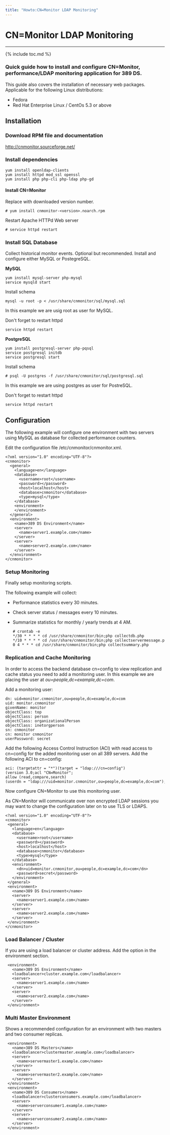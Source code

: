 ```yaml
---
title: "Howto:CN=Monitor LDAP Monitoring"
---
```


# CN=Monitor LDAP Monitoring
----------------------------

{% include toc.md %}

### Quick guide how to install and configure CN=Monitor, performance/LDAP monitoring application for 389 DS.

This guide also covers the installation of necessary web packages. Applicable for the following Linux distributions:

-   Fedora
-   Red Hat Enterprise Linux / CentOs 5.3 or above

Installation
------------

### Download RPM file and documentation

<http://cnmonitor.sourceforge.net/>

### Install dependencies

    yum install openldap-clients
    yum install httpd mod_ssl openssl
    yum install php php-cli php-ldap php-gd

#### Install CN=Monitor 

Replace <version> with downloaded version number.

    # yum install cnmonitor-<version>.noarch.rpm    

Restart Apache HTTPd Web server

    # service httpd restart    

### Install SQL Database

Collect historical monitor events. Optional but recommended. Install and configure either MySQL or PostegreSQL.

**MySQL**

    yum install mysql-server php-mysql
    service mysqld start

Install schema

    mysql -u root -p < /usr/share/cnmonitor/sql/mysql.sql

In this example we are usig root as user for MySQL.

Don't forget to restart httpd

    service httpd restart    

**PostgreSQL**

    yum install postgresql-server php-pqsql     
    service postgresql initdb     
    service postgresql start    

Install schema

    # psql -U postgres -f /usr/share/cnmonitor/sql/postgresql.sql    

In this example we are using postgres as user for PostreSQL.

Don't forget to restart httpd

    service httpd restart

Configuration
-------------

The following example will configure one environment with two servers using MySQL as database for collected performance counters.

Edit the configuration file /etc/cnmonitor/cnmonitor.xml.

    <?xml version="1.0" encoding="UTF-8"?>
    <cnmonitor>
      <general>
        <language>en</language>
        <database>
          <username>root</username>
          <password></password>
          <host>localhost</host>
          <database>cnmonitor</database>
          <type>mysql</type>
        </database>
        <environment>
        </environment>
      </general>
      <environment>
        <name>389 DS Environment</name>
        <server>
          <name>server1.example.com</name>
        </server>
        <server>
          <name>server2.example.com</name>
        </server>
      </environment>
    </cnmonitor>

### Setup Monitoring

Finally setup monitoring scripts.

The following example will collect:

-   Performance statistics every 30 minutes.
-   Check server status / messages every 10 minutes.
-   Summarize statistics for monthly / yearly trends at 4 AM.

        # crontab -e    
        */30 * * * * cd /usr/share/cnmonitor/bin;php collectdb.php    
        */10 * * * * cd /usr/share/cnmonitor/bin;php collectservermessage.php    
        0 4 * * * cd /usr/share/cnmonitor/bin;php collectsummary.php    

### Replication and Cache Monitoring

In order to access the backend database cn=config to view replication and cache status you need to add a monitoring user. In this example we are placing the user at *ou=people,dc=example,dc=com*.

Add a monitoring user:

    dn: uid=monitor.cnmonitor,ou=people,dc=example,dc=com
    uid: monitor.cnmonitor
    givenName: monitor
    objectClass: top
    objectClass: person
    objectClass: organizationalPerson
    objectClass: inetorgperson
    sn: cnmonitor
    cn: monitor cnmonitor
    userPassword: secret

Add the following Access Control Instruction (ACI) with read access to cn=config for the added monitoring user on all 389 servers. Add the following ACI to cn=config:

    aci: (targetattr = "*")(target = "ldap:///cn=config")(version 3.0;acl "CN=Monitor";
    allow (read,compare,search)(userdn = "ldap:///uid=monitor.cnmonitor,ou=people,dc=example,dc=com");)

Now configure CN=Monitor to use this monitoring user.

As CN=Monitor will communicate over non encrypted LDAP sessions you may want to change the configuration later on to use TLS or LDAPS.

    <?xml version="1.0" encoding="UTF-8"?>
    <cnmonitor>
     <general>
       <language>en</language>
       <database>
         <username>root</username>
         <password></password>
         <host>localhost</host>
         <database>cnmonitor</database>
         <type>mysql</type>
       </database>
       <environment>
         <dn>uid=monitor.cnmonitor,ou=people,dc=example,dc=com</dn>
         <password>secret</password>
       </environment>
     </general>
     <environment>
       <name>389 DS Environment</name>
       <server>
         <name>server1.example.com</name>
       </server>
       <server>
         <name>server2.example.com</name>
       </server>
     </environment>
    </cnmonitor>

### Load Balancer / Cluster

If you are using a load balancer or cluster address. Add the option *<loadbalancer>* in the environment section.

     <environment>
       <name>389 DS Environment</name>
       <loadbalancer>cluster.example.com</loadbalancer>
       <server>
         <name>server1.example.com</name>
       </server>
       <server>
         <name>server2.example.com</name>
       </server>
     </environment>

### Multi Master Environment

Shows a recommended configuration for an environment with two masters and two consumer replicas.

     <environment>
       <name>389 DS Masters</name>
       <loadbalancer>clustermaster.example.com</loadbalancer>
       <server>
         <name>servermaster1.example.com</name>
       </server>
       <server>
         <name>servermaster2.example.com</name>
       </server>
     </environment>
     <environment>
       <name>389 DS Consumers</name>
       <loadbalancer>clusterconsumers.example.com</loadbalancer>
       <server>
         <name>serverconsumer1.example.com</name>
       </server>
       <server>
         <name>serverconsumer2.example.com</name>
       </server>
     </environment>

